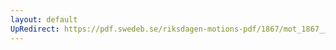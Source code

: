 ```yaml
---
layout: default
UpRedirect: https://pdf.swedeb.se/riksdagen-motions-pdf/1867/mot_1867__ak__00050/mot_1867__ak__00050_001.pdf
---
```

